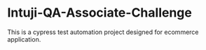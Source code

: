 # Intuji-QA-Associate-Challenge
This is a cypress test automation project designed for ecommerce application.
